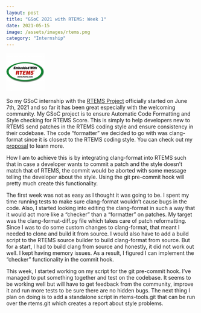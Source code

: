 ```yaml
---
layout: post
title: "GSoC 2021 with RTEMS: Week 1"
date: 2021-05-15
image: /assets/images/rtems.png
category: "Internship"
---
```


<div class="text-center">
  <img src="/assets/images/rtems.png" class="rounded w-50 mb-10" style="max-width:20%; max-height:20%" alt="RTEMS logo">
</div>



So my GSoC internship with the [RTEMS Project](https://www.rtems.org/) officially started on June 7th, 2021 and so far it has been great especially with the welcoming community. My GSoC project is to ensure Automatic Code Formatting and Style checking for RTEMS Score. This is simply to help developers new to RTEMS send patches in the RTEMS coding style and ensure consistency in their codebase. The code “formatter” we decided to go with was clang-format since it is closest to the RTEMS coding style. You can check out my [proposal](https://docs.google.com/document/d/1VADJh3_kIhs578IEmBJ98rjR6p5E1XcksUkq1Ms4jRA/edit?usp=sharing) to learn more.



How I am to achieve this is by integrating clang-format into RTEMS such that in case a developer wants to commit a patch and the style doesn’t match that of RTEMS, the commit would be aborted with some message telling the developer about the style. Using the git pre-commit hook will pretty much create this functionality.



The first week was not as easy as I thought it was going to be. I spent my time running tests to make sure clang-format wouldn’t cause bugs in the code. Also, I started looking into editing the clang-format in such a way that it would act more like a “checker” than a “formatter” on patches. My target was the clang-format-diff.py file which takes care of patch reformatting. Since I was to do some custom changes to clang-format, that meant I needed to clone and build it from source. I would also have to add a build script to the RTEMS source builder to build clang-format from source. But for a start, I had to build clang from source and honestly, it did not work out well. I kept having memory issues. As a result, I figured I can implement the “checker” functionality in the commit hook.



 This week, I started working on my script for the git pre-commit hook. I’ve managed to put something together and test on the codebase. It seems to be working well but will have to get feedback from the community, improve it and run more tests to be sure there are no hidden bugs. The next thing I plan on doing is to add a standalone script in rtems-tools.git that can be run over the rtems.git which creates a report about style problems.
 
 
